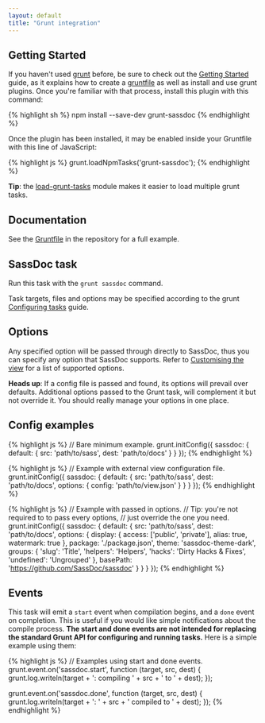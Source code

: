 ```yaml
---
layout: default
title: "Grunt integration"
---
```


## Getting Started

If you haven't used [grunt](http://gruntjs.com/) before, be sure to check out the [Getting Started](http://gruntjs.com/getting-started) guide, as it explains how to create a [gruntfile](http://gruntjs.com/getting-started) as well as install and use grunt plugins. Once you're familiar with that process, install this plugin with this command:

{% highlight sh %}
npm install --save-dev grunt-sassdoc
{% endhighlight %}

Once the plugin has been installed, it may be enabled inside your Gruntfile with this line of JavaScript:

{% highlight js %}
grunt.loadNpmTasks('grunt-sassdoc');
{% endhighlight %}

<p class="note  note--info"><strong>Tip</strong>: the <a href="https://github.com/sindresorhus/load-grunt-tasks">load-grunt-tasks</a> module makes it easier to load multiple grunt tasks.</p>

## Documentation

See the [Gruntfile](https://github.com/sassdoc/grunt-sassdoc/blob/master/Gruntfile.js) in the repository for a full example.

## SassDoc task

Run this task with the `grunt sassdoc` command.

Task targets, files and options may be specified according to the grunt [Configuring tasks](http://gruntjs.com/configuring-tasks) guide.

## Options

Any specified option will be passed through directly to SassDoc, thus you can specify any option that SassDoc supports. Refer to [Customising the view](/customising-the-view/) for a list of supported options.

<p class="note  note--info"><strong>Heads up</strong>: If a config file is passed and found, its options will prevail over defaults.
Additional options passed to the Grunt task, will complement it but not override it.
You should really manage your options in one place.</p>

## Config examples

{% highlight js %}
// Bare minimum example.
grunt.initConfig({
  sassdoc: {
    default: {
      src: 'path/to/sass',
      dest: 'path/to/docs'
    }
  }
});
{% endhighlight %}

{% highlight js %}
// Example with external view configuration file.
grunt.initConfig({
  sassdoc: {
    default: {
      src: 'path/to/sass',
      dest: 'path/to/docs',
      options: {
        config: 'path/to/view.json'
      }
    }
  }
});
{% endhighlight %}

{% highlight js %}
// Example with passed in options.
// Tip: you're not required to to pass every options,
// just override the one you need.
grunt.initConfig({
  sassdoc: {
    default: {
      src: 'path/to/sass',
      dest: 'path/to/docs',
      options: {
        display: {
          access: ['public', 'private'],
          alias: true,
          watermark: true
        },
        package: './package.json',
        theme: 'sassdoc-theme-dark',
        groups: {
          'slug': 'Title',
          'helpers': 'Helpers',
          'hacks': 'Dirty Hacks & Fixes',
          'undefined': 'Ungrouped'
        },
        basePath: 'https://github.com/SassDoc/sassdoc'
      }
    }
  }
});
{% endhighlight %}


## Events

This task will emit a `start` event when compilation begins, and a `done` event on completion.
This is useful if you would like simple notifications about the compile process.
**The start and done events are not intended for replacing the standard Grunt API for configuring and running tasks.**
Here is a simple example using them:

{% highlight js %}
// Examples using start and done events.
grunt.event.on('sassdoc.start', function (target, src, dest) {
  grunt.log.writeln(target + ': compiling ' + src + ' to ' + dest);
});

grunt.event.on('sassdoc.done', function (target, src, dest) {
  grunt.log.writeln(target + ': ' + src + ' compiled to ' + dest);
});
{% endhighlight %}
